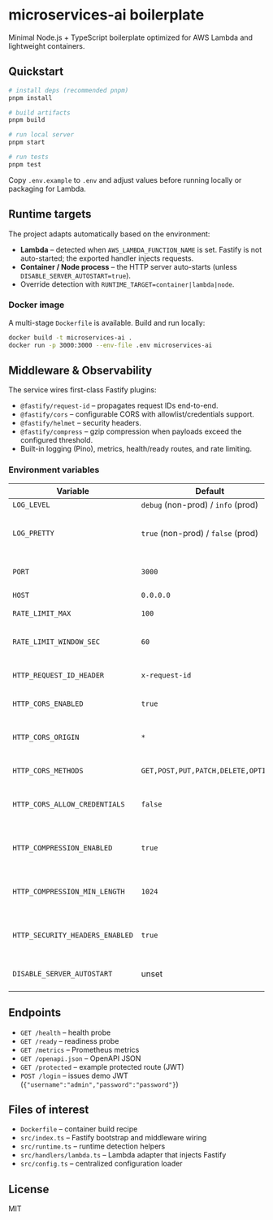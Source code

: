 # microservices-ai boilerplate

Minimal Node.js + TypeScript boilerplate optimized for AWS Lambda and lightweight containers.

## Quickstart

```bash
# install deps (recommended pnpm)
pnpm install

# build artifacts
pnpm build

# run local server
pnpm start

# run tests
pnpm test
```

Copy `.env.example` to `.env` and adjust values before running locally or packaging for Lambda.

## Runtime targets

The project adapts automatically based on the environment:

- **Lambda** – detected when `AWS_LAMBDA_FUNCTION_NAME` is set. Fastify is not auto-started; the exported handler injects requests.
- **Container / Node process** – the HTTP server auto-starts (unless `DISABLE_SERVER_AUTOSTART=true`).
- Override detection with `RUNTIME_TARGET=container|lambda|node`.

### Docker image

A multi-stage `Dockerfile` is available. Build and run locally:

```bash
docker build -t microservices-ai .
docker run -p 3000:3000 --env-file .env microservices-ai
```

## Middleware & Observability

The service wires first-class Fastify plugins:

- `@fastify/request-id` – propagates request IDs end-to-end.
- `@fastify/cors` – configurable CORS with allowlist/credentials support.
- `@fastify/helmet` – security headers.
- `@fastify/compress` – gzip compression when payloads exceed the configured threshold.
- Built-in logging (Pino), metrics, health/ready routes, and rate limiting.

### Environment variables

| Variable | Default | Description |
| --- | --- | --- |
| `LOG_LEVEL` | `debug` (non-prod) / `info` (prod) | Logger level |
| `LOG_PRETTY` | `true` (non-prod) / `false` (prod) | Enable pretty logger transport when available |
| `PORT` | `3000` | HTTP port for containers/local runs |
| `HOST` | `0.0.0.0` | Host binding |
| `RATE_LIMIT_MAX` | `100` | Max requests per window |
| `RATE_LIMIT_WINDOW_SEC` | `60` | Rate limit window size (seconds) |
| `HTTP_REQUEST_ID_HEADER` | `x-request-id` | Header used to propagate request IDs |
| `HTTP_CORS_ENABLED` | `true` | Enable CORS handling |
| `HTTP_CORS_ORIGIN` | `*` | Comma-separated list of allowed origins |
| `HTTP_CORS_METHODS` | `GET,POST,PUT,PATCH,DELETE,OPTIONS` | Allowed HTTP methods |
| `HTTP_CORS_ALLOW_CREDENTIALS` | `false` | Allow credentials in CORS responses |
| `HTTP_COMPRESSION_ENABLED` | `true` | Enable gzip compression (if plugin available) |
| `HTTP_COMPRESSION_MIN_LENGTH` | `1024` | Minimum payload size before compressing |
| `HTTP_SECURITY_HEADERS_ENABLED` | `true` | Toggle security headers (helmet fallback) |
| `DISABLE_SERVER_AUTOSTART` | unset | Prevent Fastify from listening automatically |

## Endpoints

- `GET /health` – health probe
- `GET /ready` – readiness probe
- `GET /metrics` – Prometheus metrics
- `GET /openapi.json` – OpenAPI JSON
- `GET /protected` – example protected route (JWT)
- `POST /login` – issues demo JWT (`{"username":"admin","password":"password"}`)

## Files of interest

- `Dockerfile` – container build recipe
- `src/index.ts` – Fastify bootstrap and middleware wiring
- `src/runtime.ts` – runtime detection helpers
- `src/handlers/lambda.ts` – Lambda adapter that injects Fastify
- `src/config.ts` – centralized configuration loader

## License

MIT
